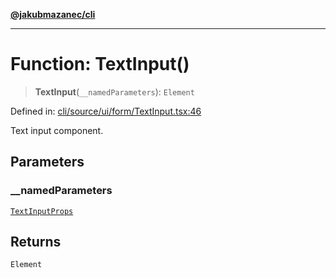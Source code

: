 [**@jakubmazanec/cli**](../README.md)

---

# Function: TextInput()

> **TextInput**(`__namedParameters`): `Element`

Defined in:
[cli/source/ui/form/TextInput.tsx:46](https://github.com/jakubmazanec/tools/blob/d8ee2855cc8c253cbcc5c4d49e7356ff8450cbde/packages/cli/source/ui/form/TextInput.tsx#L46)

Text input component.

## Parameters

### \_\_namedParameters

[`TextInputProps`](../type-aliases/TextInputProps.md)

## Returns

`Element`
